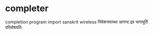 # completer
completion program import sanskrit wireless
निवेशनावस्था आनन्द द्रव भागापूर्ति परितोषयति


